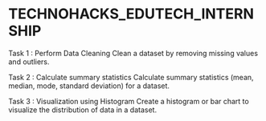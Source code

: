 # TECHNOHACKS_EDUTECH_INTERNSHIP

Task 1 : Perform Data Cleaning Clean a dataset by removing missing values and outliers.


Task 2 : Calculate summary statistics Calculate summary statistics (mean, median, mode, standard deviation) for a dataset.


Task 3 : Visualization using Histogram Create a histogram or bar chart to visualize the distribution of data in a dataset.
